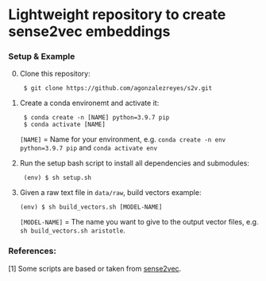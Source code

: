 # Lightweight repository to create sense2vec embeddings

### Setup & Example

0. Clone this repository:

        $ git clone https://github.com/agonzalezreyes/s2v.git

1. Create a conda environemt and activate it:

        $ conda create -n [NAME] python=3.9.7 pip
        $ conda activate [NAME]

    `[NAME]` = Name for your environment, e.g. `conda create -n env python=3.9.7 pip` and `conda activate env`

2. Run the setup bash script to install all dependencies and submodules:

        (env) $ sh setup.sh
    
3.  Given a raw text file in `data/raw`, build vectors example:

        (env) $ sh build_vectors.sh [MODEL-NAME]

    `[MODEL-NAME]` = The name you want to give to the output vector files, e.g. `sh build_vectors.sh aristotle`.

### References:

[1] Some scripts are based or taken from [sense2vec](https://github.com/explosion/sense2vec).
